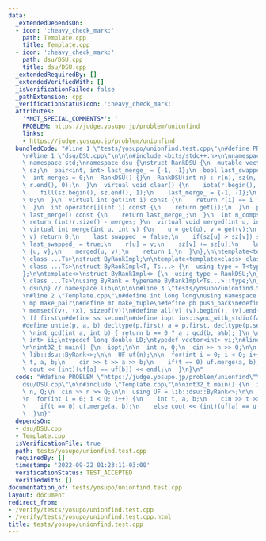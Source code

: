 ```yaml
---
data:
  _extendedDependsOn:
  - icon: ':heavy_check_mark:'
    path: Template.cpp
    title: Template.cpp
  - icon: ':heavy_check_mark:'
    path: dsu/DSU.cpp
    title: dsu/DSU.cpp
  _extendedRequiredBy: []
  _extendedVerifiedWith: []
  _isVerificationFailed: false
  _pathExtension: cpp
  _verificationStatusIcon: ':heavy_check_mark:'
  attributes:
    '*NOT_SPECIAL_COMMENTS*': ''
    PROBLEM: https://judge.yosupo.jp/problem/unionfind
    links:
    - https://judge.yosupo.jp/problem/unionfind
  bundledCode: "#line 1 \"tests/yosupo/unionfind.test.cpp\"\n#define PROBLEM \"https://judge.yosupo.jp/problem/unionfind\"\
    \n#line 1 \"dsu/DSU.cpp\"\n\n\n#include <bits/stdc++.h>\n\nnamespace lib {\nusing\
    \ namespace std;\nnamespace dsu {\nstruct RankDSU {\n  mutable vector<int> r,\
    \ sz;\n  pair<int, int> last_merge_ = {-1, -1};\n  bool last_swapped_ = false;\n\
    \  int merges = 0;\n  RankDSU() {}\n  RankDSU(int n) : r(n), sz(n, 1) {\n    iota(r.begin(),\
    \ r.end(), 0);\n  }\n  virtual void clear() {\n    iota(r.begin(), r.end(), 0);\n\
    \    fill(sz.begin(), sz.end(), 1);\n    last_merge_ = {-1, -1};\n    merges =\
    \ 0;\n  }\n  virtual int get(int i) const {\n    return r[i] == i ? i : get(r[i]);\n\
    \  }\n  int operator[](int i) const {\n    return get(i);\n  }\n  pair<int, int>\
    \ last_merge() const {\n    return last_merge_;\n  }\n  int n_comps() const {\
    \ return (int)r.size() - merges; }\n  virtual void merged(int u, int v) {}\n \
    \ virtual int merge(int u, int v) {\n    u = get(u), v = get(v);\n    if(u ==\
    \ v) return 0;\n    last_swapped_ = false;\n    if(sz[u] > sz[v]) swap(u, v),\
    \ last_swapped_ = true;\n    r[u] = v;\n    sz[v] += sz[u];\n    last_merge_ =\
    \ {u, v};\n    merged(u, v);\n    return 1;\n  }\n};\n\ntemplate<template<class>\
    \ class ...Ts>\nstruct ByRankImpl;\n\ntemplate<template<class> class T, template<class>\
    \ class ...Ts>\nstruct ByRankImpl<T, Ts...> {\n  using type = T<typename ByRankImpl<Ts...>::type>;\n\
    };\n\ntemplate<>\nstruct ByRankImpl<> {\n  using type = RankDSU;\n};\n\ntemplate<template<class>\
    \ class ...Ts>\nusing ByRank = typename ByRankImpl<Ts...>::type;\n} // namespace\
    \ dsu\n} // namespace lib\n\n\n\n#line 3 \"tests/yosupo/unionfind.test.cpp\"\n\
    \n#line 2 \"Template.cpp\"\n#define int long long\nusing namespace std;\n \n#define\
    \ mp make_pair\n#define mt make_tuple\n#define pb push_back\n#define ms(v, x)\
    \ memset((v), (x), sizeof(v))\n#define all(v) (v).begin(), (v).end()\n#define\
    \ ff first\n#define ss second\n#define iopt ios::sync_with_stdio(false); cin.tie(0)\n\
    #define untie(p, a, b) decltype(p.first) a = p.first, decltype(p.second) b = p.second\n\
    \ \nint gcd(int a, int b) { return b == 0 ? a : gcd(b, a%b); }\n \ntypedef pair<int,\
    \ int> ii;\ntypedef long double LD;\ntypedef vector<int> vi;\n#line 5 \"tests/yosupo/unionfind.test.cpp\"\
    \n\nint32_t main() {\n  iopt;\n\n  int n, Q;\n  cin >> n >> Q;\n\n  using UF =\
    \ lib::dsu::ByRank<>;\n\n  UF uf(n);\n\n  for(int i = 0; i < Q; i++) {\n    int\
    \ t, a, b;\n    cin >> t >> a >> b;\n    if(t == 0) uf.merge(a, b);\n    else\
    \ cout << (int)(uf[a] == uf[b]) << endl;\n  }\n}\n"
  code: "#define PROBLEM \"https://judge.yosupo.jp/problem/unionfind\"\n#include \"\
    dsu/DSU.cpp\"\n\n#include \"Template.cpp\"\n\nint32_t main() {\n  iopt;\n\n  int\
    \ n, Q;\n  cin >> n >> Q;\n\n  using UF = lib::dsu::ByRank<>;\n\n  UF uf(n);\n\
    \n  for(int i = 0; i < Q; i++) {\n    int t, a, b;\n    cin >> t >> a >> b;\n\
    \    if(t == 0) uf.merge(a, b);\n    else cout << (int)(uf[a] == uf[b]) << endl;\n\
    \  }\n}"
  dependsOn:
  - dsu/DSU.cpp
  - Template.cpp
  isVerificationFile: true
  path: tests/yosupo/unionfind.test.cpp
  requiredBy: []
  timestamp: '2022-09-22 01:23:11-03:00'
  verificationStatus: TEST_ACCEPTED
  verifiedWith: []
documentation_of: tests/yosupo/unionfind.test.cpp
layout: document
redirect_from:
- /verify/tests/yosupo/unionfind.test.cpp
- /verify/tests/yosupo/unionfind.test.cpp.html
title: tests/yosupo/unionfind.test.cpp
---
```

